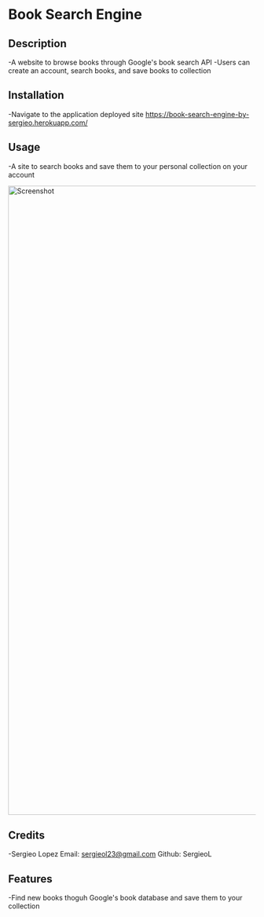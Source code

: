 # Book Search Engine

## Description

-A website to browse books through Google's book search API
-Users can create an account, search books, and save books to collection

## Installation

-Navigate to the application deployed site
https://book-search-engine-by-sergieo.herokuapp.com/

## Usage 

-A site to search books and save them to your personal collection on your account


<img width="1281" alt="Screenshot" src="https://user-images.githubusercontent.com/98509170/176967795-6bff1eef-015f-4cfb-a0eb-89ff547f6b67.png">

## Credits

-Sergieo Lopez Email: sergieol23@gmail.com Github: SergieoL

## Features

-Find new books thoguh Google's book database and save them to your collection
